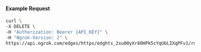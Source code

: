 <!-- Code generated for API Clients. DO NOT EDIT. -->

#### Example Request

```bash
curl \
-X DELETE \
-H "Authorization: Bearer {API_KEY}" \
-H "Ngrok-Version: 2" \
https://api.ngrok.com/edges/https/edghts_2xu00yXr8OHPk5cYqUbLIXqPFv1/routes/edghtsrt_2xu010JIW2gY04RciYRdWGiaPaM/compression
```
